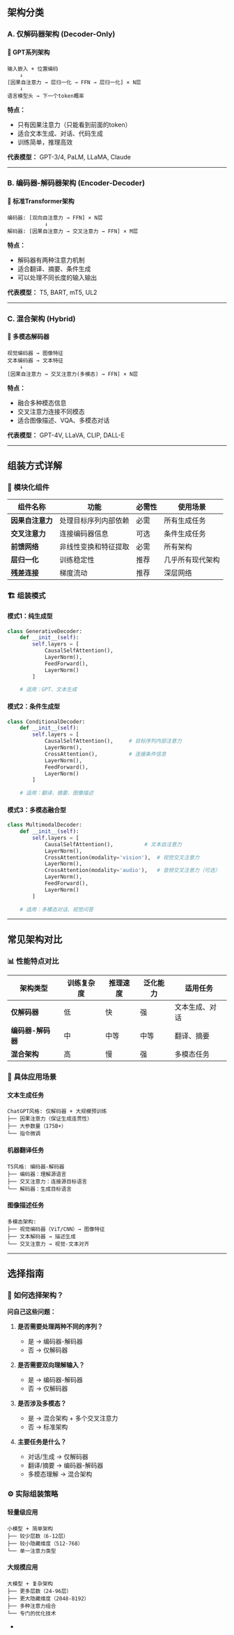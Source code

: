 ## 架构分类

### A. 仅解码器架构 (Decoder-Only)

#### 🎯 **GPT系列架构**
```
输入嵌入 + 位置编码
    ↓
[因果自注意力 → 层归一化 → FFN → 层归一化] × N层
    ↓
语言模型头 → 下一个token概率
```

**特点：**
- 只有因果注意力（只能看到前面的token）
- 适合文本生成、对话、代码生成
- 训练简单，推理高效

**代表模型：** GPT-3/4, PaLM, LLaMA, Claude

---

### B. 编码器-解码器架构 (Encoder-Decoder)

#### 🎯 **标准Transformer架构**
```
编码器: [双向自注意力 → FFN] × N层
            ↓
解码器: [因果自注意力 → 交叉注意力 → FFN] × M层
```

**特点：**
- 解码器有两种注意力机制
- 适合翻译、摘要、条件生成
- 可以处理不同长度的输入输出

**代表模型：** T5, BART, mT5, UL2

---

### C. 混合架构 (Hybrid)

#### 🎯 **多模态解码器**
```
视觉编码器 → 图像特征
文本编码器 → 文本特征
    ↓
[因果自注意力 → 交叉注意力(多模态) → FFN] × N层
```

**特点：**
- 融合多种模态信息
- 交叉注意力连接不同模态
- 适合图像描述、VQA、多模态对话

**代表模型：** GPT-4V, LLaVA, CLIP, DALL-E

---

## 组装方式详解

### 🔧 **模块化组件**

| 组件名称 | 功能 | 必需性 | 使用场景 |
|---------|------|--------|----------|
| **因果自注意力** | 处理目标序列内部依赖 | 必需 | 所有生成任务 |
| **交叉注意力** | 连接编码器信息 | 可选 | 条件生成任务 |
| **前馈网络** | 非线性变换和特征提取 | 必需 | 所有架构 |
| **层归一化** | 训练稳定性 | 推荐 | 几乎所有现代架构 |
| **残差连接** | 梯度流动 | 推荐 | 深层网络 |

### 🏗️ **组装模式**

#### 模式1：纯生成型
```python
class GenerativeDecoder:
    def __init__(self):
        self.layers = [
            CausalSelfAttention(),
            LayerNorm(),
            FeedForward(),
            LayerNorm()
        ]
    
    # 适用：GPT、文本生成
```

#### 模式2：条件生成型
```python
class ConditionalDecoder:
    def __init__(self):
        self.layers = [
            CausalSelfAttention(),     # 目标序列内部注意力
            LayerNorm(),
            CrossAttention(),          # 连接条件信息
            LayerNorm(),
            FeedForward(),
            LayerNorm()
        ]
    
    # 适用：翻译、摘要、图像描述
```

#### 模式3：多模态融合型
```python
class MultimodalDecoder:
    def __init__(self):
        self.layers = [
            CausalSelfAttention(),          # 文本自注意力
            LayerNorm(),
            CrossAttention(modality='vision'),  # 视觉交叉注意力
            LayerNorm(),
            CrossAttention(modality='audio'),   # 音频交叉注意力（可选）
            LayerNorm(),
            FeedForward(),
            LayerNorm()
        ]
    
    # 适用：多模态对话、视觉问答
```

---

## 常见架构对比

### 📊 **性能特点对比**

| 架构类型 | 训练复杂度 | 推理速度 | 泛化能力 | 适用任务 |
|---------|-----------|---------|---------|----------|
| **仅解码器** | 低 | 快 | 强 | 文本生成、对话 |
| **编码器-解码器** | 中 | 中等 | 中等 | 翻译、摘要 |
| **混合架构** | 高 | 慢 | 强 | 多模态任务 |

### 🎨 **具体应用场景**

#### 文本生成任务
```
ChatGPT风格: 仅解码器 + 大规模预训练
├── 因果注意力（保证生成连贯性）
├── 大参数量（175B+）
└── 指令微调
```

#### 机器翻译任务
```
T5风格: 编码器-解码器
├── 编码器：理解源语言
├── 交叉注意力：连接源目标语言
└── 解码器：生成目标语言
```

#### 图像描述任务
```
多模态架构:
├── 视觉编码器（ViT/CNN）→ 图像特征
├── 文本解码器 → 描述生成
└── 交叉注意力 → 视觉-文本对齐
```

---

## 选择指南

### 🤔 **如何选择架构？**

**问自己这些问题：**

1. **是否需要处理两种不同的序列？**
   - 是 → 编码器-解码器
   - 否 → 仅解码器

2. **是否需要双向理解输入？**
   - 是 → 编码器-解码器
   - 否 → 仅解码器

3. **是否涉及多模态？**
   - 是 → 混合架构 + 多个交叉注意力
   - 否 → 标准架构

4. **主要任务是什么？**
   - 对话/生成 → 仅解码器
   - 翻译/摘要 → 编码器-解码器
   - 多模态理解 → 混合架构

### ⚙️ **实际组装策略**

#### 轻量级应用
```
小模型 + 简单架构
├── 较少层数（6-12层）
├── 较小隐藏维度（512-768）
└── 单一注意力类型
```

#### 大规模应用
```
大模型 + 复杂架构
├── 更多层数（24-96层）
├── 更大隐藏维度（2048-8192）
├── 多种注意力组合
└── 专门的优化技术
```

-